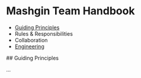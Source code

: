 # Mashgin Team Handbook

* [Guiding Principles](#principles)
* Rules & Responsibilities
* Collaboration
* [Engineering](engineering.md)

<a name="principles"/>
## Guiding Principles

...

